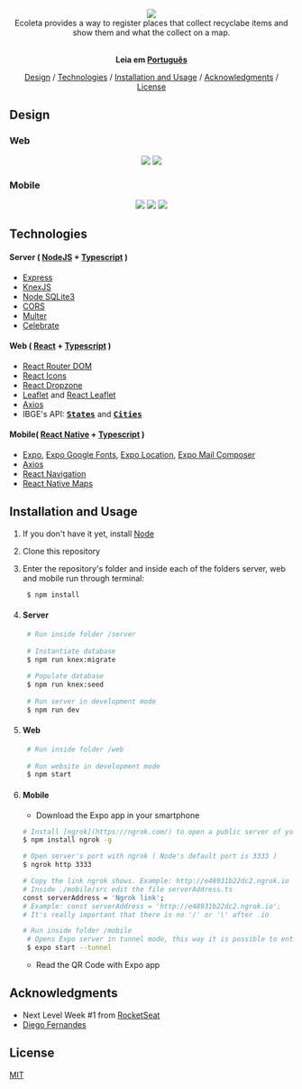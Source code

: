 <p align="center">
  <img src="https://raw.githubusercontent.com/alvaromrveiga/ecoleta-nlw/master/web/src/assets/logo.svg"><br>
  Ecoleta provides a way to register places that collect recyclabe items and show them and what the collect on a map.
</p>

<p align="center">
  <br><b>Leia em <a href="https://github.com/alvaromrveiga/ecoleta-nlw/blob/master/README.md">Português</a></b><br>
</p>

<p align="center">
  <a href="#design">Design</a> / 
  <a href="#technologies">Technologies</a> / 
  <a href="#installation-and-usage">Installation and Usage</a> / 
  <a href="#acknowledgments">Acknowledgments</a> / 
  <a href="#license">License</a>  
</p>

## Design
### Web
<p align="center">
  <img src="https://raw.githubusercontent.com/alvaromrveiga/ecoleta-nlw/assets/web-beginning.png">
  <img src="https://raw.githubusercontent.com/alvaromrveiga/ecoleta-nlw/assets/web-create-point.gif">
</p>

### Mobile
<p align="center">
  <img src="https://raw.githubusercontent.com/alvaromrveiga/ecoleta-nlw/assets/mobile-beginning.jpeg">
  <img src="https://raw.githubusercontent.com/alvaromrveiga/ecoleta-nlw/assets/mobile-point-details.jpeg">
  <img src="https://raw.githubusercontent.com/alvaromrveiga/ecoleta-nlw/assets/mobile-map.gif">
</p>

## Technologies
#### Server ( [NodeJS](https://nodejs.org/en/) + [Typescript](https://www.typescriptlang.org/) )
 * [Express](https://expressjs.com/)
 * [KnexJS](http://knexjs.org/)
 * [Node SQLite3](https://github.com/mapbox/node-sqlite3)
 * [CORS](https://github.com/expressjs/cors)
 * [Multer](https://github.com/expressjs/multer)
 * [Celebrate](https://github.com/arb/celebrate)

#### Web ( [React](https://reactjs.org/) + [Typescript](https://www.typescriptlang.org/) )
 * [React Router DOM](https://github.com/ReactTraining/react-router/tree/master/packages/react-router-dom)
 * [React Icons](https://react-icons.github.io/react-icons/)
 * [React Dropzone](https://github.com/react-dropzone/react-dropzone)
 * [Leaflet](https://leafletjs.com/) and [React Leaflet](https://react-leaflet.js.org/)
 * [Axios](https://github.com/axios/axios)
 * IBGE's API: **<kbd>[States](https://servicodados.ibge.gov.br/api/docs/localidades?versao=1#api-UFs-estadosGet)</kbd>** and **<kbd>[Cities](https://servicodados.ibge.gov.br/api/docs/localidades?versao=1#api-Municipios-estadosUFMunicipiosGet)</kbd>**
 
#### Mobile( [React Native]() + [Typescript](https://www.typescriptlang.org/) )
 * [Expo](https://expo.io/), [Expo Google Fonts](https://github.com/expo/google-fonts), [Expo Location](https://docs.expo.io/versions/latest/sdk/location/), [Expo Mail Composer](https://docs.expo.io/versions/latest/sdk/mail-composer/)
 * [Axios](https://github.com/axios/axios)
 * [React Navigation](https://reactnavigation.org/docs/getting-started)
 * [React Native Maps](https://github.com/react-native-community/react-native-maps)

## Installation and Usage
 1. If you don't have it yet, install [Node](https://nodejs.org/en/download/)
 1. Clone this repository
 1. Enter the repository's folder and inside each of the folders server, web and mobile run through terminal:
    ```sh 
     $ npm install 
    ```
 1. #### Server
    ```sh
     # Run inside folder /server
     
     # Instantiate database
     $ npm run knex:migrate
     
     # Populate database
     $ npm run knex:seed
     
     # Run server in development mode
     $ npm run dev
    ```
   
 1. #### Web
    ```sh
     # Run inside folder /web
     
     # Run website in development mode
     $ npm start
    ```
   
 1. #### Mobile
    * Download the Expo app in your smartphone
     ```sh
     # Install [ngrok](https://ngrok.com/) to open a public server of your localhost
     $ npm install ngrok -g
     
     # Open server's port with ngrok ( Node's default port is 3333 )
     $ ngrok http 3333
     
     # Copy the link ngrok shows. Example: http://e48931b22dc2.ngrok.io
     # Inside ./mobile/src edit the file serverAddress.ts
     const serverAddress = 'Ngrok link';     
     # Example: const serverAddress = 'http://e48931b22dc2.ngrok.io';
     # It's really important that there is no '/' or '\' after .io
     
     # Run inside folder /mobile
      # Opens Expo server in tunnel mode, this way it is possible to enter in the same Wi-Fi but in different IPs (DHCP)
      $ expo start --tunnel
    ```
    * Read the QR Code with Expo app

## Acknowledgments
* Next Level Week #1 from [RocketSeat](https://rocketseat.com.br/)
* [Diego Fernandes](https://github.com/diego3g)

## License
[MIT](https://choosealicense.com/licenses/mit/)
